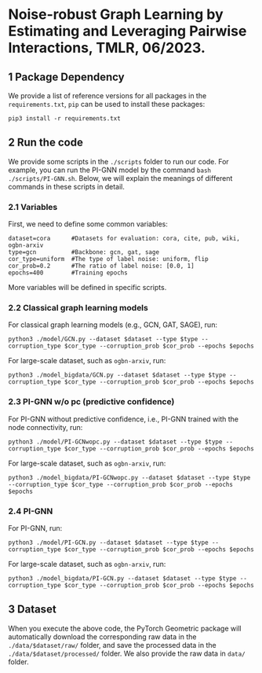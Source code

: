 # Noise-robust Graph Learning by Estimating and Leveraging Pairwise Interactions, TMLR, 06/2023.


## 1 Package Dependency
We provide a list of reference versions for all packages in the `requirements.txt`, `pip` can be used to install these packages:
```
pip3 install -r requirements.txt
```

## 2 Run the code
We provide some scripts in the `./scripts` folder to run our code. 
For example, you can run the PI-GNN model by the command `bash ./scripts/PI-GNN.sh`. Below, we will explain the meanings of different commands in these scripts in detail.

### 2.1 Variables
First, we need to define some common variables: 
```
dataset=cora      #Datasets for evaluation: cora, cite, pub, wiki, ogbn-arxiv
type=gcn          #Backbone: gcn, gat, sage
cor_type=uniform  #The type of label noise: uniform, flip
cor_prob=0.2      #The ratio of label noise: [0.0, 1]
epochs=400        #Training epochs
```
More variables will be defined in specific scripts.


### 2.2 Classical graph learning models
For classical graph learning models (e.g., GCN, GAT, SAGE), run:

`python3 ./model/GCN.py --dataset $dataset --type $type --corruption_type $cor_type --corruption_prob $cor_prob --epochs $epochs`

For large-scale dataset, such as `ogbn-arxiv`, run:

`python3 ./model_bigdata/GCN.py --dataset $dataset --type $type --corruption_type $cor_type --corruption_prob $cor_prob --epochs $epochs`

### 2.3 PI-GNN w/o pc (predictive confidence)
For PI-GNN without predictive confidence, i.e., PI-GNN trained with the node connectivity, run:

`python3 ./model/PI-GCNwopc.py --dataset $dataset --type $type --corruption_type $cor_type --corruption_prob $cor_prob --epochs $epochs`

For large-scale dataset, such as `ogbn-arxiv`, run:

`python3 ./model_bigdata/PI-GCNwopc.py --dataset $dataset --type $type --corruption_type $cor_type --corruption_prob $cor_prob --epochs $epochs`

### 2.4 PI-GNN
For PI-GNN, run:

`python3 ./model/PI-GCN.py --dataset $dataset --type $type --corruption_type $cor_type --corruption_prob $cor_prob --epochs $epochs`

For large-scale dataset, such as `ogbn-arxiv`, run:

`python3 ./model_bigdata/PI-GCN.py --dataset $dataset --type $type --corruption_type $cor_type --corruption_prob $cor_prob --epochs $epochs`

## 3 Dataset
When you execute the above code, the PyTorch Geometric package will automatically download the corresponding raw data in the `./data/$dataset/raw/` folder,
and save the processed data in the `./data/$dataset/processed/` folder. 
We also provide the raw data in `data/` folder.
